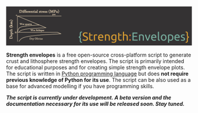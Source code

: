 ![header](https://raw.githubusercontent.com/marcoalopez/Strength_envelopes/master/StengthEnvelopes_header.png)

**Strength envelopes** is a free open-source cross-platform script to generate crust and lithosphere strength envelopes. The script is primarily intended for educational purposes and for creating simple strength envelope plots. The script is written in [Python programming language](https://www.python.org/) but does **not require previous knowledge of Python for its use**. The script can be also used as a base for advanced modelling if you have programming skills.  

***The script is currently under development. A beta version and the documentation necessary for its use will be released soon. Stay tuned.***
